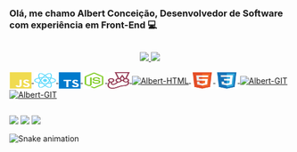 ### Olá, me chamo Albert Conceição, Desenvolvedor de Software com experiência em Front-End 💻
<br>
<div align="center">
  <a href="https://github.com/albertconceicao">
  <img height="180em" src="https://github-readme-stats.vercel.app/api?username=albertconceicao&show_icons=true&theme=dark&include_all_commits=true&count_private=true"/>
  <img height="180em" src="https://github-readme-stats.vercel.app/api/top-langs/?username=albertconceicao&layout=compact&langs_count=7&theme=dark"/>
</div>
<div style="display: inline_block"><br>
  <img align="center" alt="Albert-Js" height="30" width="40" src="https://raw.githubusercontent.com/devicons/devicon/master/icons/javascript/javascript-plain.svg">
  <img align="center" alt="Albert-React" height="30" width="40" src="https://raw.githubusercontent.com/devicons/devicon/master/icons/react/react-original.svg">
  <img align="center" alt="Albert-Ts" height="30" width="40" src="https://raw.githubusercontent.com/devicons/devicon/master/icons/typescript/typescript-plain.svg">
  <img align="center" alt="Albert-Python" height="30" width="40" src="https://raw.githubusercontent.com/devicons/devicon/master/icons/nodejs/nodejs-original.svg">
  <img align="center" alt="Albert-Csharp" height="30" width="40" src="https://raw.githubusercontent.com/devicons/devicon/master/icons/jest/jest-plain.svg">
  <img align="center" alt="Albert-HTML" height="30" width="40"src="https://cdn.jsdelivr.net/gh/devicons/devicon/icons/bootstrap/bootstrap-plain.svg" />
  <img align="center" alt="Albert-HTML" height="30" width="40" src="https://raw.githubusercontent.com/devicons/devicon/master/icons/html5/html5-original.svg">
  <img align="center" alt="Albert-CSS" height="30" width="40" src="https://raw.githubusercontent.com/devicons/devicon/master/icons/css3/css3-original.svg">
  <img align="center" alt="Albert-GIT" height="30" width="40"src="https://cdn.jsdelivr.net/gh/devicons/devicon/icons/git/git-original.svg" />
  <img align="center" alt="Albert-GIT" height="30" width="40" src="https://cdn.jsdelivr.net/gh/devicons/devicon/icons/yarn/yarn-original.svg" />
  
 

  ##
 
<div>
  <a href="https://wa.me/5571996850880" target="_blank"><img src="https://img.shields.io/badge/WhatsApp-25D366?style=for-the-badge&logo=whatsapp&logoColor=white" target="_blank"></a>   
  <a href = "mailto:developer.albert@outlook.com" target="_blank"><img src="https://img.shields.io/badge/Microsoft_Outlook-0078D4?style=for-the-badge&logo=microsoft-outlook&logoColor=white" target="_blank"></a>
  <a href="https://www.linkedin.com/in/albert-conceic%C3%A3o-50b51217b/" target="_blank"><img src="https://img.shields.io/badge/-LinkedIn-%230077B5?style=for-the-badge&logo=linkedin&logoColor=white" target="_blank"></a> 
 
  ![Snake animation](https://github.com/albertconceicao/albertconceicao/blob/output/github-contribution-grid-snake.svg)
 
</div>
